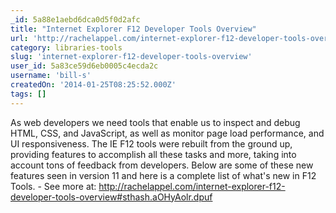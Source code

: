 ```yaml
---
_id: 5a88e1aebd6dca0d5f0d2afc
title: "Internet Explorer F12 Developer Tools Overview"
url: 'http://rachelappel.com/internet-explorer-f12-developer-tools-overview'
category: libraries-tools
slug: 'internet-explorer-f12-developer-tools-overview'
user_id: 5a83ce59d6eb0005c4ecda2c
username: 'bill-s'
createdOn: '2014-01-25T08:25:52.000Z'
tags: []
---
```


As web developers we need tools that enable us to  inspect and debug HTML, CSS, and JavaScript, as well as monitor page load performance, and UI responsiveness. The IE F12 tools were rebuilt from the ground up, providing features to accomplish all these tasks and more, taking into account tons of feedback from developers. Below are some of these new features seen in version 11 and here is a complete list of what's new in F12 Tools. - See more at: http://rachelappel.com/internet-explorer-f12-developer-tools-overview#sthash.aOHyAolr.dpuf
